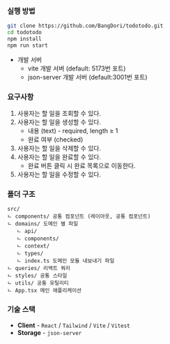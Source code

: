 ### 실행 방법

```bash
git clone https://github.com/BangDori/todotodo.git
cd todotodo
npm install
npm run start
```

- 개발 서버
  - vite 개발 서버 (default: 5173번 포트)
  - json-server 개발 서버 (default:3001번 포트)

### 요구사항

1. 사용자는 할 일을 조회할 수 있다.
2. 사용자는 할 일을 생성할 수 있다.
   - 내용 (text) - required, length ≥ 1
   - 완료 여부 (checked)
3. 사용자는 할 일을 삭제할 수 있다.
4. 사용자는 할 일을 완료할 수 있다.
   - 완료 버튼 클릭 시 완료 목록으로 이동한다.
5. 사용자는 할 일을 수정할 수 있다.

### 폴더 구조

```
src/
ㄴ components/ 공통 컴포넌트 (레이아웃, 공통 컴포넌트)
ㄴ domains/ 도메인 별 파일
   ㄴ api/
   ㄴ components/
   ㄴ context/
   ㄴ types/
   ㄴ index.ts 도메인 모듈 내보내기 파일
ㄴ queries/ 리액트 쿼리
ㄴ styles/ 공통 스타일
ㄴ utils/ 공통 유틸리티
ㄴ App.tsx 메인 애플리케이션
```

### 기술 스택

- **Client** - `React` / `Tailwind` / `Vite` / `Vitest`
- **Storage** - `json-server`
